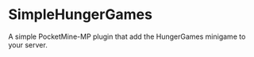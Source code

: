 # SimpleHungerGames
A simple PocketMine-MP plugin that add the HungerGames minigame to your server.
